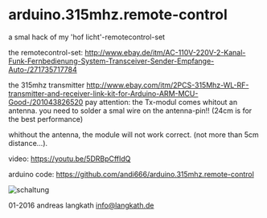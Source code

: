 # arduino.315mhz.remote-control
a smal hack of my 'hof licht'-remotecontrol-set

the remotecontrol-set:
http://www.ebay.de/itm/AC-110V-220V-2-Kanal-Funk-Fernbedienung-System-Transceiver-Sender-Empfange-Auto-/271735717784

the 315mhz transmitter
http://www.ebay.com/itm/2PCS-315Mhz-WL-RF-transmitter-and-receiver-link-kit-for-Arduino-ARM-MCU-Good-/201043826520
pay attention: the Tx-modul comes whitout an antenna. you need to solder a smal wire on the antenna-pin!!
(24cm is for the best performance)

whithout the antenna, the module will not work correct. (not more than 5cm distance...). 


video: https://youtu.be/5DRBpCffIdQ

arduino code: https://github.com/andi666/arduino.315mhz.remote-control


![schaltung](https://cloud.githubusercontent.com/assets/15942333/12417855/60c9990e-beab-11e5-9186-01191009c092.jpg)


01-2016
andreas langkath
info@langkath.de
